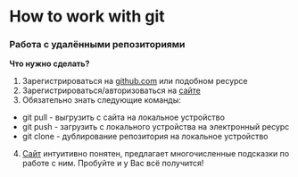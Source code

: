 # How to work with git

### Работа с удалёнными репозиториями

**Что нужно сделать?**
1. Зарегистрироваться на [github.com](github.com) или подобном ресурсе
2. Зарегистрироваться/авторизоваться на [сайте](github.com)
3. Обязательно знать следующие команды:
  * git pull - выгрузить с сайта на локальное устройство
  * git push - загрузить с локального устройства на электронный ресурс
  * git clone - дублирование репозитория на локальное устройство
4. [Сайт](github.com) интуитивно понятен, предлагает многочисленные подсказки по работе с ним. Пробуйте и у Вас всё получится!
